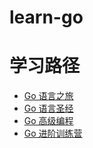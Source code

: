 # learn-go


# 学习路径
* [Go 语言之旅](https://tour.go-zh.org/welcome/1)
* [Go 语言圣经](https://github.com/golang-china/gopl-zh)
* [Go 高级编程](https://github.com/chai2010/advanced-go-programming-book)
* [Go 进阶训练营](https://lailin.xyz/post/go-training-01.html)